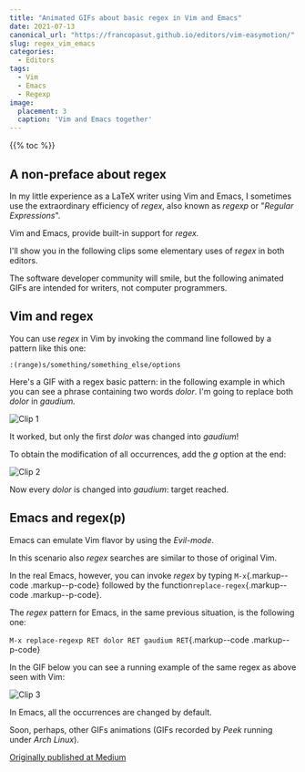 ```yaml
---
title: "Animated GIFs about basic regex in Vim and Emacs"
date: 2021-07-13
canonical_url: "https://francopasut.github.io/editors/vim-easymotion/"
slug: regex_vim_emacs
categories:
  - Editors
tags:
  - Vim
  - Emacs
  - Regexp
image:
  placement: 3
  caption: 'Vim and Emacs together'
---
```


{{% toc %}}

## A non-preface about regex

In my little experience as a LaTeX writer using Vim and Emacs, I sometimes use the extraordinary efficiency of *regex*, also known as *regexp* or "*Regular Expressions*".

Vim and Emacs, provide built-in support for *regex.*

I'll show you in the following clips some elementary uses of r*egex* in both editors.

The software developer community will smile, but the following animated GIFs are intended for writers, not computer programmers.

## Vim and regex

You can use *regex* in Vim by invoking the command line followed by a pattern like this one:

```vim 
:(range)s/something/something_else/options
```

Here's a GIF with a regex basic pattern: in the following example in which you can see a phrase containing two words *dolor*. I'm going to replace both *dolor* in *gaudium.*

![Clip 1](regex_vim_emacs_1.gif)

It worked, but only the first *dolor* was changed into *gaudium*!

To obtain the modification of all occurrences, add the *g* option at the end:

![Clip 2](regex_vim_emacs_2.gif)

Now every *dolor* is changed into *gaudium*: target reached.

## Emacs and regex(p)

Emacs can emulate Vim flavor by using the *Evil-mode*.

In this scenario also *regex* searches are similar to those of original Vim.

In the real Emacs, however, you can invoke *regex* by typing `M-x`{.markup--code .markup--p-code} followed by the function`replace-regex`{.markup--code .markup--p-code}.

The *regex* pattern for Emacs, in the same previous situation, is the following one:

`M-x replace-regexp RET dolor RET gaudium RET`{.markup--code .markup--p-code}

In the GIF below you can see a running example of the same regex as above seen with Vim:

![Clip 3](regex_vim_emacs_3.gif)

In Emacs, all the occurrences are changed by default.

Soon, perhaps, other GIFs animations (GIFs recorded by *Peek* running under *Arch Linux*).

[Originally published at Medium](https://medium.com/@francopasut/animated-gifs-about-basic-regex-in-vim-and-emacs-ecdac82499bf)
